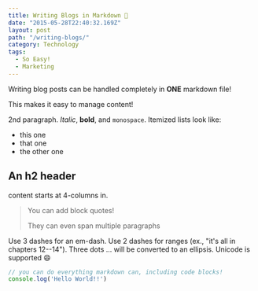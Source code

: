 ```yaml
---
title: Writing Blogs in Markdown 📝
date: "2015-05-28T22:40:32.169Z"
layout: post
path: "/writing-blogs/"
category: Technology
tags:
  - So Easy!
  - Marketing
---
```


Writing blog posts can be handled completely in **ONE** markdown file! 

This makes it easy to manage content!

2nd paragraph. _Italic_, **bold**, and `monospace`. Itemized lists
look like:

- this one
- that one
- the other one

## An h2 header

content starts at 4-columns in.

> You can add block quotes!
>
> They can even span multiple paragraphs

Use 3 dashes for an em-dash. Use 2 dashes for ranges (ex., "it's all
in chapters 12--14"). Three dots ... will be converted to an ellipsis.
Unicode is supported 😄

```js
// you can do everything markdown can, including code blocks!
console.log('Hello World!!')
```
